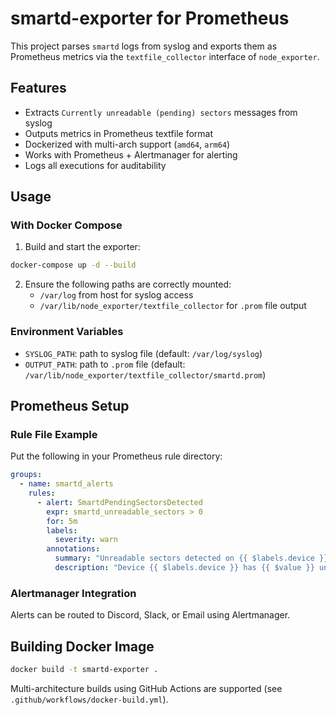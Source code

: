 # smartd-exporter for Prometheus

This project parses `smartd` logs from syslog and exports them as Prometheus metrics via the `textfile_collector` interface of `node_exporter`.

## Features

- Extracts `Currently unreadable (pending) sectors` messages from syslog
- Outputs metrics in Prometheus textfile format
- Dockerized with multi-arch support (`amd64`, `arm64`)
- Works with Prometheus + Alertmanager for alerting
- Logs all executions for auditability

## Usage

### With Docker Compose

1. Build and start the exporter:

```bash
docker-compose up -d --build
```

2. Ensure the following paths are correctly mounted:
   - `/var/log` from host for syslog access
   - `/var/lib/node_exporter/textfile_collector` for `.prom` file output

### Environment Variables

- `SYSLOG_PATH`: path to syslog file (default: `/var/log/syslog`)
- `OUTPUT_PATH`: path to `.prom` file (default: `/var/lib/node_exporter/textfile_collector/smartd.prom`)

## Prometheus Setup

### Rule File Example

Put the following in your Prometheus rule directory:

```yaml
groups:
  - name: smartd_alerts
    rules:
      - alert: SmartdPendingSectorsDetected
        expr: smartd_unreadable_sectors > 0
        for: 5m
        labels:
          severity: warn
        annotations:
          summary: "Unreadable sectors detected on {{ $labels.device }}"
          description: "Device {{ $labels.device }} has {{ $value }} unreadable sectors for more than 5 minutes."
```

### Alertmanager Integration

Alerts can be routed to Discord, Slack, or Email using Alertmanager.

## Building Docker Image

```bash
docker build -t smartd-exporter .
```

Multi-architecture builds using GitHub Actions are supported (see `.github/workflows/docker-build.yml`).
